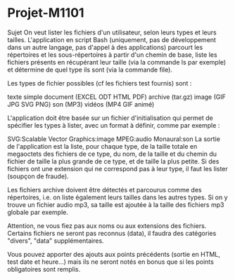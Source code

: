 # Projet-M1101

Sujet
On veut lister les fichiers d'un utilisateur, selon leurs types et leurs tailles. L'application en script Bash (uniquement, pas de développement dans un autre langage, pas d'appel à des applications) parcourt les répertoires et les sous-répertoires à partir d'un chemin de base, liste les fichiers présents en récupérant leur taille (via la commande ls par exemple) et détermine de quel type ils sont (via la commande file).

Les types de fichier possibles (cf les fichiers test fournis) sont :

texte simple
document (EXCEL ODT HTML PDF)
archive (tar.gz)
image (GIF JPG SVG PNG)
son (MP3)
vidéos (MP4 GIF animé)

L'application doit être basée sur un fichier d'initialisation qui permet de spécifier les types à lister, avec un format à définir, comme par exemple :

SVG:Scalable Vector Graphics:image
MPEG:audio Monaural:son
La sortie de l'application est la liste, pour chaque type, de la taille totale en megaoctets des fichiers de ce type, du nom, de la taille et du chemin du fichier de taille la plus grande de ce type, et de taille la plus petite. Si des fichiers ont une extension qui ne correspond pas à leur type, il faut les lister (soupçon de fraude).

Les fichiers archive doivent être détectés et parcourus comme des répertoires, i.e. on liste également leurs tailles dans les autres types. Si on y trouve un fichier audio mp3, sa taille est ajoutée à la taille des fichiers mp3 globale par exemple.

Attention, ne vous fiez pas aux noms ou aux extensions des fichiers. Certains fichiers ne seront pas reconnus (data), il faudra des catégories "divers", "data" supplémentaires.

Vous pouvez apporter des ajouts aux points précédents (sortie en HTML, test date et heure...) mais ils ne seront notés en bonus que si les points obligatoires sont remplis.
